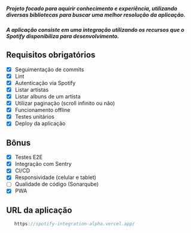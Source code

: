 ##### Projeto focado para aquirir conhecimento e experiência, utilizando diversas bibliotecas para buscar uma melhor resolução da aplicação. 
##### A aplicação consiste em uma integração utilizando os recursos que o Spotify disponibiliza para desenvolvimento.

## Requisitos obrigatórios
- [X] Seguimentação de commits
- [X] Lint
- [X] Autenticação via Spotify
- [X] Listar artistas
- [X] Listar albuns de um artista
- [X] Utilizar paginação (scroll infinito ou não)
- [X] Funcionamento offline
- [X] Testes unitários
- [X] Deploy da aplicação

## Bônus
- [X] Testes E2E
- [X] Integração com Sentry
- [X] CI/CD
- [X] Responsividade (celular e tablet)
- [ ] Qualidade de código (Sonarqube)
- [X] PWA

## URL da aplicação
```js
   https://spotify-integration-alpha.vercel.app/
```
